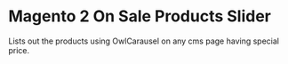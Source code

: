 # Magento 2 On Sale Products Slider

Lists out the products using OwlCarausel on any cms page having special price.

